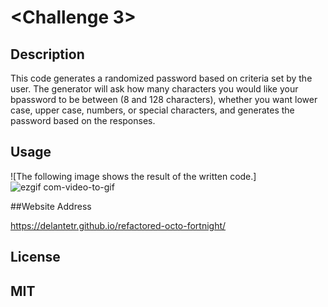 # <Challenge 3>

## Description

This code generates a randomized password based on criteria set by the user. The generator will ask how many characters you would like your bpassword to be between (8 and 128 characters), whether you want lower case, upper case, numbers, or special characters, and generates the password based on the responses.

## Usage

![The following image shows the result of the written code.] ![ezgif com-video-to-gif](https://github.com/delantetr/refactored-octo-fortnight/assets/134233007/579d5c83-d1fe-402c-9680-ad84b5968f1c)

##Website Address

https://delantetr.github.io/refactored-octo-fortnight/

## License

MIT
---
